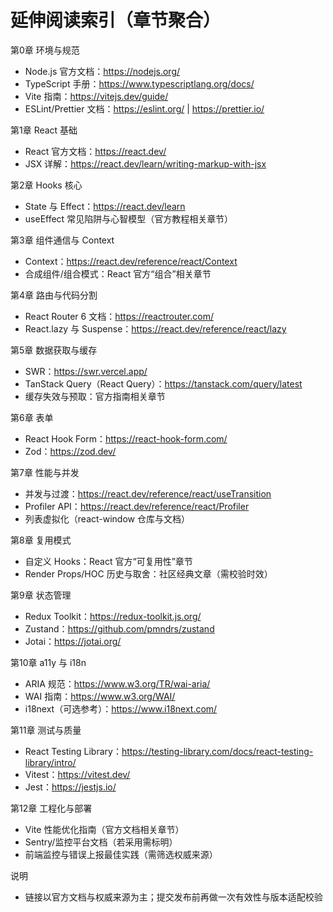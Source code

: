 # 延伸阅读索引（章节聚合）

第0章 环境与规范
- Node.js 官方文档：https://nodejs.org/
- TypeScript 手册：https://www.typescriptlang.org/docs/
- Vite 指南：https://vitejs.dev/guide/
- ESLint/Prettier 文档：https://eslint.org/ | https://prettier.io/

第1章 React 基础
- React 官方文档：https://react.dev/
- JSX 详解：https://react.dev/learn/writing-markup-with-jsx

第2章 Hooks 核心
- State 与 Effect：https://react.dev/learn
- useEffect 常见陷阱与心智模型（官方教程相关章节）

第3章 组件通信与 Context
- Context：https://react.dev/reference/react/Context
- 合成组件/组合模式：React 官方“组合”相关章节

第4章 路由与代码分割
- React Router 6 文档：https://reactrouter.com/
- React.lazy 与 Suspense：https://react.dev/reference/react/lazy

第5章 数据获取与缓存
- SWR：https://swr.vercel.app/
- TanStack Query（React Query）：https://tanstack.com/query/latest
- 缓存失效与预取：官方指南相关章节

第6章 表单
- React Hook Form：https://react-hook-form.com/
- Zod：https://zod.dev/

第7章 性能与并发
- 并发与过渡：https://react.dev/reference/react/useTransition
- Profiler API：https://react.dev/reference/react/Profiler
- 列表虚拟化（react-window 仓库与文档）

第8章 复用模式
- 自定义 Hooks：React 官方“可复用性”章节
- Render Props/HOC 历史与取舍：社区经典文章（需校验时效）

第9章 状态管理
- Redux Toolkit：https://redux-toolkit.js.org/
- Zustand：https://github.com/pmndrs/zustand
- Jotai：https://jotai.org/

第10章 a11y 与 i18n
- ARIA 规范：https://www.w3.org/TR/wai-aria/
- WAI 指南：https://www.w3.org/WAI/
- i18next（可选参考）：https://www.i18next.com/

第11章 测试与质量
- React Testing Library：https://testing-library.com/docs/react-testing-library/intro/
- Vitest：https://vitest.dev/
- Jest：https://jestjs.io/

第12章 工程化与部署
- Vite 性能优化指南（官方文档相关章节）
- Sentry/监控平台文档（若采用需标明）
- 前端监控与错误上报最佳实践（需筛选权威来源）

说明
- 链接以官方文档与权威来源为主；提交发布前再做一次有效性与版本适配校验